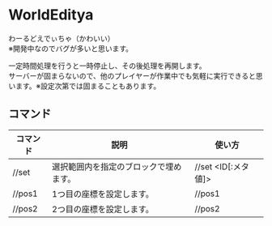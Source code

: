 # WorldEditya
わーるどえでぃちゃ（かわいい）  
※開発中なのでバグが多いと思います。
  
一定時間処理を行うと一時停止し、その後処理を再開します。  
サーバーが固まらないので、他のプレイヤーが作業中でも気軽に実行できると思います。※設定次第では固まることもあります。

## コマンド
| コマンド | 説明 | 使い方 |
| --- | --- | --- |
| //set | 選択範囲内を指定のブロックで埋めます。 | //set <ID[:メタ値]> |
| //pos1 | 1つ目の座標を設定します。 | //pos1 |
| //pos2 | 2つ目の座標を設定します。 | //pos2 |
